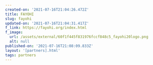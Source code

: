 ```yaml
---
created-on: '2021-07-16T21:04:26.472Z'
title: FAYOHI
slug: fayohi
updated-on: '2021-07-16T21:04:31.417Z'
f_link: https://fayohi.org/index.html
f_image:
  url: /assets/external/60f1f445f831976fccf848c5_fayohi20logo.png
  alt: null
published-on: '2021-07-16T21:08:09.833Z'
layout: '[partners].html'
tags: partners
---
```



